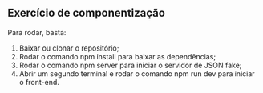 ## Exercício de componentização 

Para rodar, basta: 

1. Baixar ou clonar o repositório;
2. Rodar o comando npm install para baixar as dependências;
3. Rodar o comando npm server para iniciar o servidor de JSON fake;
4. Abrir um segundo terminal e rodar o comando npm run dev para 
   iniciar o front-end.